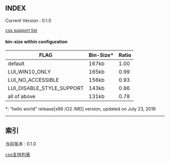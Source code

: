 ﻿## INDEX

Current Version : 0.1.0

[css support list](./doc/css-support-list.md)

#### bin-size within configuration


|  FLAG                     | Bin-Size*  | Ratio |
|  ----------               | --------   | ----- |
|  default                  |   167kb    | 1.00 |
|  LUI_WIN10_ONLY           |   165kb    | 0.99 |
|  LUI_NO_ACCESSIBLE        |   156kb    | 0.93 |
|  LUI_DISABLE_STYLE_SUPPORT|   143kb    | 0.86 |
|  all of above             |   131kb    | 0.78 |


*: "hello world" release[x86 /O2 /MD] version, updated on July 23, 2018

---

## 索引
  
当前版本 : 0.1.0

[css支持列表](./doc/css-support-list.md)